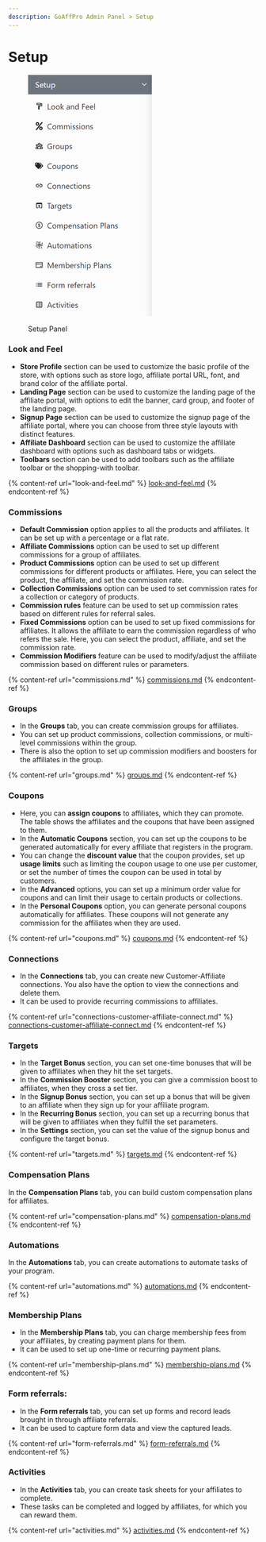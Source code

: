 ```yaml
---
description: GoAffPro Admin Panel > Setup
---
```


# Setup

<figure><img src="../../../.gitbook/assets/Screenshot 2023-12-04 174351.png" alt=""><figcaption><p>Setup Panel</p></figcaption></figure>

### Look and Feel

* **Store Profile** section can be used to customize the basic profile of the store, with options such as store logo, affiliate portal URL, font, and brand color of the affiliate portal.
* **Landing Page** section can be used to customize the landing page of the affiliate portal, with options to edit the banner, card group, and footer of the landing page.&#x20;
* **Signup Page** section can be used to customize the signup page of the affiliate portal, where you can choose from three style layouts with distinct features.
* **Affiliate Dashboard** section can be used to customize the affiliate dashboard with options such as dashboard tabs or widgets.
* **Toolbars** section can be used to add toolbars such as the affiliate toolbar or the shopping-with toolbar.&#x20;

{% content-ref url="look-and-feel.md" %}
[look-and-feel.md](look-and-feel.md)
{% endcontent-ref %}

### **Commissions**

* **Default Commission** option applies to all the products and affiliates. It can be set up with a percentage or a flat rate.
* **Affiliate Commissions** option can be used to set up different commissions for a group of affiliates.
* **Product Commissions** option can be used to set up different commissions for different products or affiliates. Here, you can select the product, the affiliate, and set the commission rate.
* **Collection Commissions** option can be used to set commission rates for a collection or category of products.
* **Commission rules** feature can be used to set up commission rates based on different rules for referral sales.
* **Fixed Commissions** option can be used to set up fixed commissions for affiliates. It allows the affiliate to earn the commission regardless of who refers the sale. Here, you can select the product, affiliate, and set the commission rate.
* **Commission Modifiers** feature can be used to modify/adjust the affiliate commission based on different rules or parameters.

{% content-ref url="commissions.md" %}
[commissions.md](commissions.md)
{% endcontent-ref %}

### **Groups**

* In the **Groups** tab, you can create commission groups for affiliates.
* You can set up product commissions, collection commissions, or multi-level commissions within the group.
* There is also the option to set up commission modifiers and boosters for the affiliates in the group.

{% content-ref url="groups.md" %}
[groups.md](groups.md)
{% endcontent-ref %}

### **Coupons**

* Here, you can **assign coupons** to affiliates, which they can promote. The table shows the affiliates and the coupons that have been assigned to them.
* In the **Automatic Coupons** section, you can set up the coupons to be generated automatically for every affiliate that registers in the program.
* You can change the **discount value** that the coupon provides, set up **usage limits** such as limiting the coupon usage to one use per customer, or set the number of times the coupon can be used in total by customers.
* In the **Advanced** options, you can set up a minimum order value for coupons and can limit their usage to certain products or collections.
* In the **Personal Coupons** option, you can generate personal coupons automatically for affiliates. These coupons will not generate any commission for the affiliates when they are used.

{% content-ref url="coupons.md" %}
[coupons.md](coupons.md)
{% endcontent-ref %}

### Connections

* In the **Connections** tab, you can create new Customer-Affiliate connections. You also have the option to view the connections and delete them.
* It can be used to provide recurring commissions to affiliates.

{% content-ref url="connections-customer-affiliate-connect.md" %}
[connections-customer-affiliate-connect.md](connections-customer-affiliate-connect.md)
{% endcontent-ref %}

### Targets

* In the **Target Bonus** section, you can set one-time bonuses that will be given to affiliates when they hit the set targets.
* In the **Commission Booster** section, you can give a commission boost to affiliates, when they cross a set tier.
* In the **Signup Bonus** section, you can set up a bonus that will be given to an affiliate when they sign up for your affiliate program.
* In the **Recurring Bonus** section, you can set up a recurring bonus that will be given to affiliates when they fulfill the set parameters.&#x20;
* In the **Settings** section, you can set the value of the signup bonus and configure the target bonus.

{% content-ref url="targets.md" %}
[targets.md](targets.md)
{% endcontent-ref %}

### Compensation Plans

In the **Compensation Plans** tab, you can build custom compensation plans for affiliates.

{% content-ref url="compensation-plans.md" %}
[compensation-plans.md](compensation-plans.md)
{% endcontent-ref %}

### Automations

In the **Automations** tab, you can create automations to automate tasks of your program.

{% content-ref url="automations.md" %}
[automations.md](automations.md)
{% endcontent-ref %}

### Membership Plans

* In the **Membership Plans** tab, you can charge membership fees from your affiliates, by creating payment plans for them.
* It can be used to set up one-time or recurring payment plans.

{% content-ref url="membership-plans.md" %}
[membership-plans.md](membership-plans.md)
{% endcontent-ref %}

### **Form referrals:**

* In the **Form referrals** tab, you can set up forms and record leads brought in through affiliate referrals.&#x20;
* It can be used to capture form data and view the captured leads.&#x20;

{% content-ref url="form-referrals.md" %}
[form-referrals.md](form-referrals.md)
{% endcontent-ref %}

### Activities

* In the **Activities** tab, you can create task sheets for your affiliates to complete.
* These tasks can be completed and logged by affiliates, for which you can reward them.

{% content-ref url="activities.md" %}
[activities.md](activities.md)
{% endcontent-ref %}
